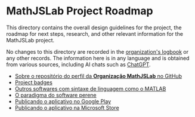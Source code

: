 # MathJSLab Project Roadmap

This directory contains the overall design guidelines for the project, the
roadmap for next steps, research, and other relevant information for the
MathJSLab project.

No changes to this directory are recorded in the
[organization's logbook](../LOGBOOK.md) or any other records. The information
here is in any language and is obtained from various sources, including AI
chats such as [ChatGPT](https://chatgpt.com/).

- [Sobre o repositório do perfil da **Organização MathJSLab** no GitHub](about-profile.md)
- [Project badges](project-badges.md)
- [Outros softwares com sintaxe de linguagem como o MATLAB](alternatives.md)
- [O paradigma do software perene](perennial-paradigm.md)
- [Publicando o aplicativo no Google Play](google-play-publish)
- [Publicando o aplicativo na Microsoft Store](microsoft-store-publish.md)

